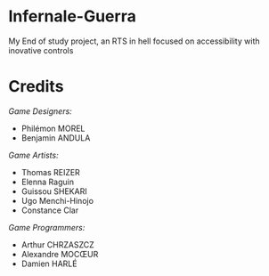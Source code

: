 # Infernale-Guerra
My End of study project, an RTS in hell focused on accessibility with inovative controls

# Credits
*Game Designers:*
- Philémon MOREL
- Benjamin ANDULA

*Game Artists:*
- Thomas REIZER
- Elenna Raguin
- Guissou SHEKARI
- Ugo Menchi-Hinojo
- Constance Clar

*Game Programmers:*
- Arthur CHRZASZCZ
- Alexandre MOCŒUR
- Damien HARLÉ
